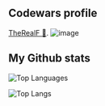 ## Codewars profile

[TheRealF 🔗](https://www.codewars.com/users/TheRealF). 
![image](https://www.codewars.com/users/TheRealF/badges/large)

## My Github stats

![Top Languages](https://github-readme-stats.vercel.app/api?username=therealf&theme=tokyonight&show_icons=true)

![Top Langs](https://github-readme-stats.vercel.app/api/top-langs/?username=therealf&theme=tokyonight&exclude_repo=com.pa.therealf.maps,Overview)




